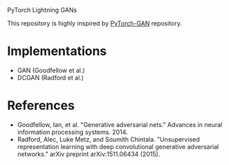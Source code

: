 PyTorch Lightning GANs

This repository is highly inspired by [PyTorch-GAN](https://github.com/eriklindernoren/PyTorch-GAN) repository.

# Implementations
* GAN (Goodfellow et al.)
* DCGAN (Radford et al.)

# References
* Goodfellow, Ian, et al. "Generative adversarial nets." Advances in neural information processing systems. 2014.
* Radford, Alec, Luke Metz, and Soumith Chintala. "Unsupervised representation learning with deep convolutional generative adversarial networks." arXiv preprint arXiv:1511.06434 (2015).